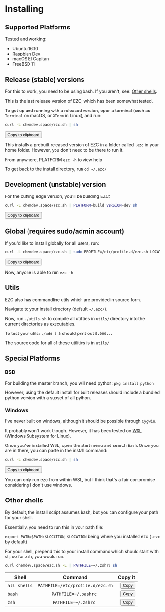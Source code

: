 
# Installing

## Supported Platforms

Tested and working:

  * Ubuntu 16.10
  * Raspbian Dev
  * macOS El Capitan
  * FreeBSD 11

## Release (stable) versions

For this to work, you need to be using bash. If you aren't, see: [Other shells](/#/installing?id=other-shells).

This is the last release version of EZC, which has been somewhat tested.

To get up and running with a released version, open a terminal (such as `Terminal` on macOS, or `XTerm` in Linux), and run:

``` bash
curl -L chemdev.space/ezc.sh | sh
```

<button class="btn" data-clipboard-text='curl -L chemdev.space/ezc.sh | sh'>
    Copy to clipboard
</button>


This installs a prebuilt released version of EZC in a folder called `.ezc` in your home folder. However, you don't need to be there to run it.

From anywhere, PLATFORM `ezc -h` to view help

To get back to the install directory, run `cd ~/.ezc/`



## Development (unstable) version

For the cutting edge version, you'll be building EZC:

```bash
curl -L chemdev.space/ezc.sh | PLATFORM=build VERSION=dev sh
```

<button class="btn" data-clipboard-text='curl -L chemdev.space/ezc.sh | PLATFORM=build VERSION=dev sh'>
    Copy to clipboard
</button>


## Global (requires sudo/admin account)

If you'd like to install globally for all users, run:

```bash
curl -L chemdev.space/ezc.sh | sudo PROFILE=/etc/profile.d/ezc.sh LOCATION=/usr/local/ezc/ sh
```

<button class="btn" data-clipboard-text='curl -L chemdev.space/ezc.sh | sudo PROFILE=/etc/profile.d/ezc.sh LOCATION=/usr/local/ezc/ sh'>
    Copy to clipboard
</button>

Now, anyone is able to run `ezc -h`

## Utils

EZC also has commandline utils which are provided in source form.

Navigate to your install directory (default `~/.ezc/`).

Now, run `./utils.sh` to compile all utilities in `utils/` directory into the current directories as executables.

To test your utils: `./add 2 3` should print out `5.000...`

The source code for all of these utilities is in `utils/`

## Special Platforms

### BSD

For building the master branch, you will need python: `pkg install python`

However, using the default install for built releases should include a bundled python version with a subset of all python.

### Windows

I've never built on windows, although it should be possible through `Cygwin`.

It probably won't work though. However, it has been tested on [WSL](https://msdn.microsoft.com/en-us/commandline/wsl/install_guide) (Windows Subsystem for Linux).

Once you've installed WSL, open the start menu and search `Bash`. Once you are in there, you can paste in the install command:

``` bash
curl -L chemdev.space/ezc.sh | sh
```

<button class="btn" data-clipboard-text='curl -L chemdev.space/ezc.sh | sh'>
    Copy to clipboard
</button>

You can only run ezc from within WSL, but I think that's a fair compromise considering I don't use windows.


## Other shells

By default, the install script assumes bash, but you can configure your path for your shell.

Essentially, you need to run this in your path file:

`export PATH=$PATH:$LOCATION`, `$LOCATION` being where you installed ezc (`.ezc` by default)

For your shell, prepend this to your install command which should start with `sh`, so for zsh, you would run:

``` bash
curl chemdev.space/ezc.sh -L | PATHFILE=~/.zshrc sh
```

| Shell | Command | Copy it |
| ------------- |:-------------:| -----:|
| `all shells` | `PATHFILE=/etc/profile.d/ezc.sh` | <button class="btn" data-clipboard-text='PATHFILE=/etc/profile.d/ezc.sh '>Copy</button> | 
| `bash` | `PATHFILE=~/.bashrc ` | <button class="btn" data-clipboard-text='PATHFILE=~/.bashrc '>Copy</button> | 
| `zsh` | `PATHFILE=~/.zshrc ` | <button class="btn" data-clipboard-text='PATHFILE=~/.zshrc '>Copy</button> | 
